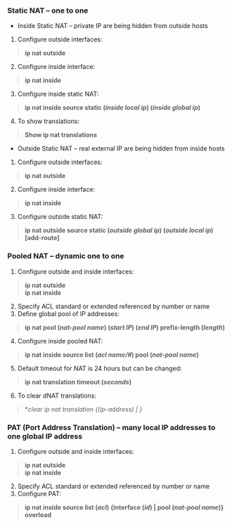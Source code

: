 ### Static NAT – one to one  
* Inside Static NAT – private IP are being hidden from outside hosts  
1. Configure outside interfaces:  
> **ip nat outside**  
2. Configure inside interface:  
> **ip nat inside**  
3. Configure inside static NAT:  
> **ip nat inside source static (*inside local ip*) (*inside global ip*)**  
4. To show translations:  
> **Show ip nat translations**  


* Outside Static NAT – real external IP are being hidden from inside hosts  
1. Configure outside interfaces:  
> **ip nat outside**  
2. Configure inside interface:  
> **ip nat inside**  
3. Configure outside static NAT:  
> **ip nat outside source static (*outside global ip*) (*outside local ip*) [add-route]**  


### Pooled NAT – dynamic one to one  
1. Configure outside and inside interfaces:  
> **ip nat outside**  
> **ip nat inside**  
2. Specify ACL standard or extended referenced by number or name
3. Define global pool of IP addresses:  
> **ip nat pool (*nat-pool name*) (*start IP*) (*end IP*) prefix-length (*length*)**  
4. Configure inside pooled NAT:  
> **ip nat inside source list (*acl name/#*) pool (*nat-pool name*)**
5. Default timeout for NAT is 24 hours but can be changed:  
> **ip nat translation timeout (*seconds*)**  
6. To clear dNAT translations:  
> **clear ip nat translation {(*ip-address*) | *}**  

### PAT (Port Address Translation) – many local IP addresses to one global IP address  
1. Configure outside and inside interfaces:  
> **ip nat outside**  
> **ip nat inside**  
2. Specify ACL standard or extended referenced by number or name
3. Configure PAT:  
> **ip nat inside source list (*acl*) {interface (*id*) | pool (*nat-pool name*)} overload**  




